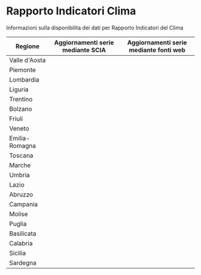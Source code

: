 # Rapporto Indicatori Clima

Informazioni sulla disponibilita dei dati per Rapporto Indicatori del Clima



| Regione | Aggiornamenti serie mediante SCIA |  Aggiornamenti serie mediante fonti web |
| --- |--- |--- |
| Valle d'Aosta | | |
| Piemonte | | |
| Lombardia | | |
| Liguria | | |
| Trentino | | |
| Bolzano | | |
| Friuli | | |
| Veneto | | |
| Emilia- Romagna| | |
| Toscana | | |
| Marche | | |
| Umbria | | | 
| Lazio | | | 
| Abruzzo | | |
| Campania | | |
| Molise | | |
| Puglia | | |
| Basilicata | | |
| Calabria | | |
| Sicilia | | |
| Sardegna | | |

